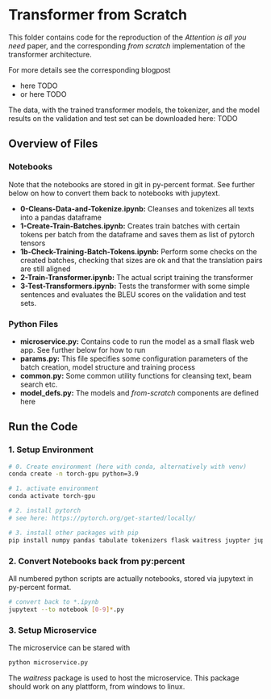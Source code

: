# Transformer from Scratch

This folder contains code for the reproduction of the *Attention is all you need* paper, and the corresponding *from scratch* implementation of the transformer architecture.

For more details see the corresponding blogpost

- here TODO
- or here TODO

The data, with the trained transformer models, the tokenizer, and the model results on the validation and test set can be downloaded here: TODO


## Overview of Files

### Notebooks

Note that the notebooks are stored in git in py-percent format. See further below on how to convert them back to notebooks with jupytext.

- **0-Cleans-Data-and-Tokenize.ipynb:** Cleanses and tokenizes all texts into a pandas dataframe
- **1-Create-Train-Batches.ipynb:** Creates train batches with certain tokens per batch from the dataframe and saves them as list of pytorch tensors
- **1b-Check-Training-Batch-Tokens.ipynb:** Perform some checks on the created batches, checking that sizes are ok and that the translation pairs are still aligned
- **2-Train-Transformer.ipynb:** The actual script training the transformer
- **3-Test-Transformers.ipynb:** Tests the transformer with some simple sentences and evaluates the BLEU scores on the validation and test sets.


### Python Files

- **microservice.py:** Contains code to run the model as a small flask web app. See further below for how to run
- **params.py:** This file specifies some configuration parameters of the batch creation, model structure and training process
- **common.py:** Some common utility functions for cleansing text, beam search etc.
- **model_defs.py:** The models and *from-scratch* components are defined here

## Run the Code

### 1. Setup Environment

~~~~~~~~~bash
# 0. Create environment (here with conda, alternatively with venv)
conda create -n torch-gpu python=3.9

# 1. activate environment
conda activate torch-gpu

# 2. install pytorch
# see here: https://pytorch.org/get-started/locally/

# 3. install other packages with pip
pip install numpy pandas tabulate tokenizers flask waitress juypter jupytext seaborn matplotlib
~~~~~~~~~

### 2. Convert Notebooks back from py:percent

All numbered python scripts are actually notebooks, stored via jupytext in py-percent format.

~~~~~~~~~bash
# convert back to *.ipynb
jupytext --to notebook [0-9]*.py
~~~~~~~~~

### 3. Setup Microservice

The microservice can be stared with 

~~~~~~bash
python microservice.py
~~~~~~

The *waitress* package is used to host the microservice. This package should work on any plattform, from windows to linux.
